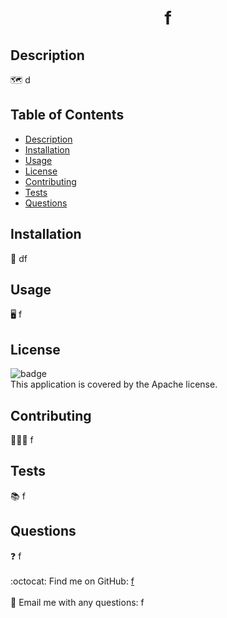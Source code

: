 
  <h1 align='center'>f</h1>

  ## Description
  🗺️ d
  
  ## Table of Contents
  - [Description](#description)
  - [Installation](#installation)
  - [Usage](#usage)
  - [License](#license)
  - [Contributing](#contributing)
  - [Tests](#tests)
  - [Questions](#questions)
  
  ## Installation
  💾 df
  
  ## Usage
  🖥️ f
  
  ## License
  ![badge](https://img.shields.io/badge/license-Apache-brightgreen)
  <br/>
  This application is covered by the Apache license. 
  
  ## Contributing
  🧑‍🤝‍🧑 f
  
  ## Tests
  📚 f
  
  ## Questions
  ❓ f<br/>
  <br/>
  :octocat: Find me on GitHub: [f](https://github.com/f)<br/>
  <br/>
  📯 Email me with any questions: f<br/>
      